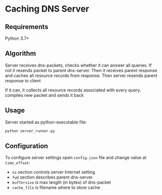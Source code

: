 # Caching DNS Server

## Requirements
Python 3.7+

## Algorithm
Server receives dns-packets, checks whether it can answer all queries.
If not it resends packet to parent dns-server. 
Then it receives parent response and caches all resource records from response.
Then server resends parent response to client

If it can, it collects all resource records associated with every query.
compiles new packet and sends it back

## Usage
Server started as python-executable file:
```bash
python server_runner.py
```

## Configuration
To configure server settings open `config.json` file and change value at `time_offset`:
* `ns` section controls server Internet setting
* `fwd` section describes parent dns-server
* `buffersize` is max length (in bytes) of dns-packet
* `cache_file` is filename where to store cache
